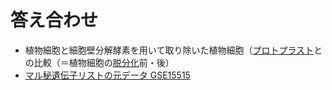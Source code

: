 # 答え合わせ
- 植物細胞と細胞壁分解酵素を用いて取り除いた植物細胞（[プロトプラスト](http://ja.wikipedia.org/wiki/%E3%83%97%E3%83%AD%E3%83%88%E3%83%97%E3%83%A9%E3%82%B9%E3%83%88）)との比較（＝植物細胞の[脱分化](http://ja.wikipedia.org/wiki/%E3%82%AB%E3%83%AB%E3%82%B9_%28%E6%A4%8D%E7%89%A9%29)前・後）
- [マル秘遺伝子リストの元データ GSE15515](http://www.ncbi.nlm.nih.gov/geo/query/acc.cgi?acc=GSE15515)